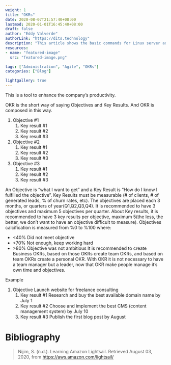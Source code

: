 ```yaml
---
weight: 1
title: "OKRs"
date: 2020-08-07T21:57:40+08:00
lastmod: 2020-01-01T16:45:40+08:00
draft: false
author: "Eddy Valverde"
authorLink: "https://dits.technology"
description: "This article shows the basic commands for Linux server administration."
resources:
- name: "featured-image"
  src: "featured-image.png"

tags: ["Administration", "Agile", "OKRs"]
categories: ["Blog"]

lightgallery: true
---
```

This is a tool to enhance the company’s productivity.
<!--more-->
OKR is the short way of saying Objectives and Key Results. And OKR is composed in this way.
1.  Objective #1
    1.  Key result #1
    1.  Key result #2
    1.  Key result #3
1.  Objective #2
    1.  Key result #1
    1.  Key result #2
    1.  Key result #3
1.  Objective #3
    1.  Key result #1
    1.  Key result #2
    1.  Key result #3

An Objective is “what I want to get” and a Key Result is “How do I know I fulfilled the objective”. Key Results must be measurable (# of clients, # of generated leads, % of churn rates, etc).
The objectives are placed each 3 months, or quarters of year(Q1,Q2,Q3,Q4). It is recommended to have 3 objectives and maximum 5 objectives per quarter.   About Key results, it is recommended to have 3 key results per objective, maximum 5(the less, the better, we don’t want to have an objective difficult to measure).
Objectives calcification is measured from %0 to %100 where:
*   <40%        Did not meet objective
*   <70%        Not enough, keep working hard
*   \>80%        Objective was not ambitious
It is recommended to create Business OKRs, based on those OKRs create team OKRs, and based on team OKRs create a personal OKR. With OKR it is not necessary to have a team manager but a leader, now that OKR make people manage it’s own time and objectives.

Example
1.  Objective  Launch website for freelance consulting
    1.  Key result #1 Research and buy the best available domain name by July 1
    1.  Key result #2 Choose and implement the best CMS (content management system) by July 10
    1.  Key result #3 Publish the first blog post by August

# Bibliography
> Nijim, S. (n.d.). Learning Amazon Lightsail. Retrieved August 03, 2020, from https://aws.amazon.com/lightsail/